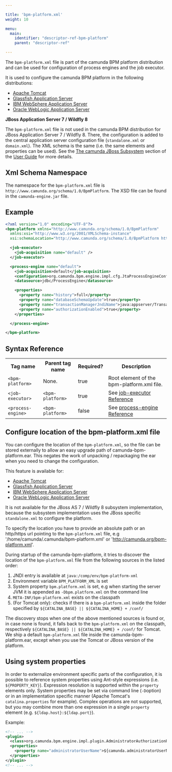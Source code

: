 ```yaml
---

title: 'bpm-platform.xml'
weight: 10

menu:
  main:
    identifier: "descriptor-ref-bpm-platform"
    parent: "descriptor-ref"

---
```


The `bpm-platform.xml` file is part of the camunda BPM platform distribution and can be used for configuration of process engines and the job executor.

It is used to configure the camunda BPM platform in the following distributions:

*   [Apache Tomcat](ref:/guides/installation-guide/tomcat/#bpm-platform)
*   [Glassfish Application Server](ref:/guides/installation-guide/glassfish/#bpm-platform)
*   [IBM WebSphere Application Server](ref:/guides/installation-guide/was/#bpm-platform)
*   [Oracle WebLogic Application Server](ref:/guides/installation-guide/wls/#bpm-platform)

<div class="alert alert-warning">
  <p>
    <strong>JBoss Application Server 7 / Wildfly 8</strong>
  </p>
  <p>The <code>bpm-platform.xml</code> file is not used in the camunda BPM distribution for JBoss Application Server 7 / Wildfly 8. There, the configuration is added to the central application server configuration file (<code>standalone.xml</code> or <code>domain.xml</code>). The XML schema is the same (i.e. the same elements and properties can be used). See the <a href="ref:/guides/user-guide/#runtime-container-integration-the-camunda-jboss-subsystem">The camunda JBoss Subsystem</a> section of the <a href="ref:/guides/user-guide/">User Guide</a> for more details.
  </p>
</div>


## Xml Schema Namespace

The namespace for the `bpm-platform.xml` file is `http://www.camunda.org/schema/1.0/BpmPlatform`. The XSD file can be found in the `camunda-engine.jar` file.


## Example

```xml
<?xml version="1.0" encoding="UTF-8"?>
<bpm-platform xmlns="http://www.camunda.org/schema/1.0/BpmPlatform"
  xmlns:xsi="http://www.w3.org/2001/XMLSchema-instance"
  xsi:schemaLocation="http://www.camunda.org/schema/1.0/BpmPlatform http://www.camunda.org/schema/1.0/BpmPlatform ">

  <job-executor>
    <job-acquisition name="default" />
  </job-executor>

  <process-engine name="default">
    <job-acquisition>default</job-acquisition>
    <configuration>org.camunda.bpm.engine.impl.cfg.JtaProcessEngineConfiguration</configuration>
    <datasource>jdbc/ProcessEngine</datasource>

    <properties>
      <property name="history">full</property>
      <property name="databaseSchemaUpdate">true</property>
      <property name="transactionManagerJndiName">java:appserver/TransactionManager</property>
      <property name="authorizationEnabled">true</property>
    </properties>

  </process-engine>

</bpm-platform>
```

## Syntax Reference

<table class="table table-striped">
  <tr>
    <th>Tag name </th>
    <th>Parent tag name</th>
    <th>Required?</th>
    <th>Description</th>
  </tr>
  <tr>
    <td><code>&lt;bpm-platform&gt;</code></td>
    <td>None.</td>
    <td>true</td>
    <td>Root element of the bpm-platform.xml file.</td>
  </tr>
  <tr>
    <td><code>&lt;job-executor&gt;</code></td>
    <td><code>&lt;bpm-platform&gt;</code></td>
    <td>true</td>
    <td>See <a href="ref:#tags-job-executor-configuration">job-executor Reference</a></td>
  </tr>
  <tr>
    <td><code>&lt;process-engine&gt;</code></td>
    <td><code>&lt;bpm-platform&gt;</code></td>
    <td>false</td>
    <td>See <a href="ref:#tags-process-engine-configuration">process-engine Reference</a></td>
  </tr>
</table>


## Configure location of the bpm-platform.xml file

You can configure the location of the `bpm-platform.xml`, so the file can be stored externally to allow an easy upgrade path of camunda-bpm-platform.ear. This negates the work of unpacking / repackaging the ear when you need to change the configuration.  

This feature is available for:  

*   [Apache Tomcat](ref:/guides/installation-guide/tomcat/#bpm-platform)
*   [Glassfish Application Server](ref:/guides/installation-guide/glassfish/#bpm-platform)
*   [IBM WebSphere Application Server](ref:/guides/installation-guide/was/#bpm-platform)
*   [Oracle WebLogic Application Server](ref:/guides/installation-guide/wls/#bpm-platform)

It is not available for the JBoss AS 7 / Wildfly 8 subsystem implementation, because the subsystem implementation uses the JBoss specific `standalone.xml` to configure the platform.

To specify the location you have to provide an absolute path or an http/https url pointing to the `bpm-platform.xml` file, e.g '/home/camunda/.camunda/bpm-platform.xml' or 'http://camunda.org/bpm-platform.xml'.

During startup of the camunda-bpm-platform, it tries to discover the location of the `bpm-platform.xml` file from the following sources in the listed order:

1. JNDI entry is available at `java:/comp/env/bpm-platform-xml`
2. Environment variable `BPM_PLATFORM_XML` is set
3. System property `bpm.platform.xml` is set, e.g when starting the server JVM it is appended as `-Dbpm.platform.xml` on the command line
4. `META-INF/bpm-platform.xml` exists on the classpath
5. (For Tomcat only): checks if there is a `bpm-platform.xml` inside the folder specified by `${CATALINA_BASE} || ${CATALINA_HOME} + /conf/`

The discovery stops when one of the above mentioned sources is found or, in case none is found, it falls back to the `bpm-platform.xml` on the classpath, respectively `${CATALINA_BASE} || ${CATALINA_HOME} + /conf/` for Tomcat. We ship a default `bpm-platform.xml` file inside the camunda-bpm-platform.ear, except when you use the Tomcat or JBoss version of the platform.


## Using system properties

In order to externalize environment specific parts of the configuration, it is possible to reference system properties using Ant-style expressions (i.e. `${PROPERTY_KEY}`). Expression resolution is supported within the `property` elements only. System properties may be set via command line (`-D`option) or in an implementation specific manner (Apache Tomcat's `catalina.properties` for example).
Complex operations are not supported, but you may combine more than one expression in a single `property` element (e.g. `${ldap.host}:${ldap.port}`).

Example:
```xml
<!-- ... -->
<plugin>
  <class>org.camunda.bpm.engine.impl.plugin.AdministratorAuthorizationPlugin</class>
  <properties>
    <property name="administratorUserName">${camunda.administratorUserName}</property>
  </properties>
</plugin>
<!-- ... -->
```
